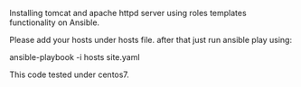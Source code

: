 Installing tomcat and apache httpd server using roles templates functionality on Ansible.

Please add your hosts under hosts file.
after that just run ansible play using:

ansible-playbook -i hosts site.yaml 


This code tested under centos7.
